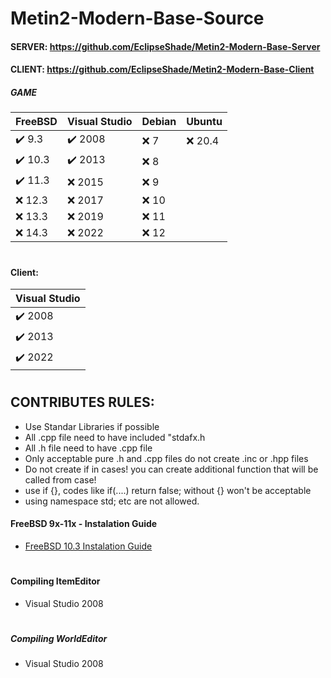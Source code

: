 # Metin2-Modern-Base-Source
#### SERVER: https://github.com/EclipseShade/Metin2-Modern-Base-Server
#### CLIENT: https://github.com/EclipseShade/Metin2-Modern-Base-Client

##### GAME
|  FreeBSD | Visual Studio | Debian  | Ubuntu           | 
|----------|---------------|---------|------------------|
| ✔️ 9.3   | ✔️ 2008       | ❌ 7  | ❌ 20.4          | 
| ✔️ 10.3  | ✔️ 2013       | ❌ 8  |
| ✔️ 11.3  | ❌ 2015       | ❌ 9  |
| ❌ 12.3  | ❌ 2017       | ❌ 10 |
| ❌ 13.3  | ❌ 2019       | ❌ 11 |
| ❌ 14.3  | ❌ 2022       | ❌ 12 |
#

#### Client:
| Visual Studio     |
|-------------------|
| ✔️ 2008          |
| ✔️ 2013          |
| ✔️ 2022          |
#

## CONTRIBUTES RULES:
- Use Standar Libraries if possible
- All .cpp file need to have included "stdafx.h
- All .h file need to have .cpp file
- Only acceptable pure .h and .cpp files do not create .inc or .hpp files
- Do not create if in cases! you can create additional function that will be called from case!
- use if {}, codes like if(....) return false; without {} won't be acceptable
- using namespace std; etc are not allowed.

#### FreeBSD 9x-11x - Instalation Guide
- [FreeBSD 10.3 Instalation Guide](https://github.com/EclipseShade/Metin2-Source/wiki/FreeBSD-10.3-Instalation-Guide)
#

#### Compiling ItemEditor
- Visual Studio 2008
#

##### Compiling WorldEditor
- Visual Studio 2008
#
